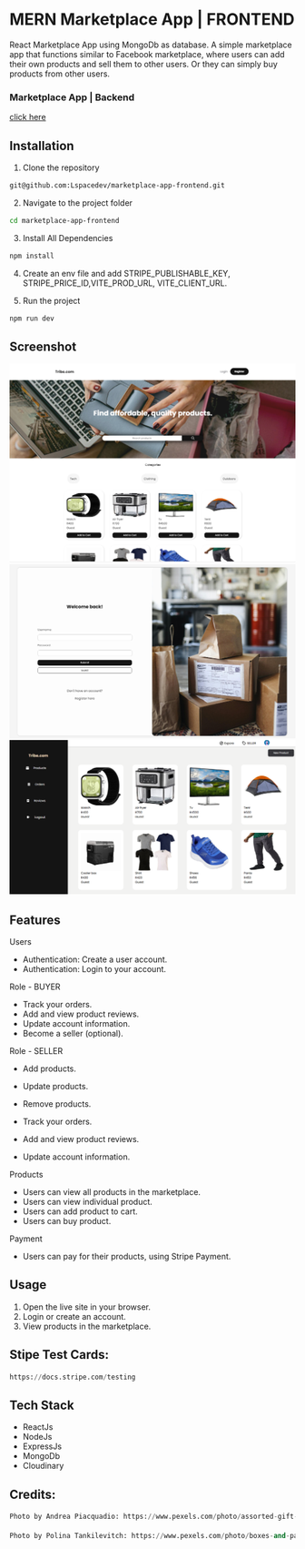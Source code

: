 # MERN Marketplace App | FRONTEND

React Marketplace App using MongoDb as database. A simple marketplace app that functions similar to Facebook marketplace, where users can add their own products and sell them to other users. Or they can simply buy products from other users.

### Marketplace App | Backend

[click here](https://github.com/Lspacedev/marketplace-app-backend)

## Installation

1. Clone the repository

```bash
git@github.com:Lspacedev/marketplace-app-frontend.git
```

2. Navigate to the project folder

```bash
cd marketplace-app-frontend
```

3.  Install All Dependencies

```bash
npm install
```

4. Create an env file and add STRIPE_PUBLISHABLE_KEY, STRIPE_PRICE_ID,VITE_PROD_URL, VITE_CLIENT_URL.

5. Run the project

```bash
npm run dev
```

## Screenshot

![landing](public/images/screenshot.png)
![login](public/images/screenshot2.png)
![dashboard](public/images/screenshot3.png)

## Features

Users

- Authentication: Create a user account.
- Authentication: Login to your account.

Role - BUYER

- Track your orders.
- Add and view product reviews.
- Update account information.
- Become a seller (optional).

Role - SELLER

- Add products.
- Update products.
- Remove products.

- Track your orders.
- Add and view product reviews.
- Update account information.

Products

- Users can view all products in the marketplace.
- Users can view individual product.
- Users can add product to cart.
- Users can buy product.

Payment

- Users can pay for their products, using Stripe Payment.

## Usage

1. Open the live site in your browser.
2. Login or create an account.
3. View products in the marketplace.

## Stipe Test Cards:

```python
https://docs.stripe.com/testing
```

## Tech Stack

- ReactJs
- NodeJs
- ExpressJs
- MongoDb
- Cloudinary

## Credits:

```python
Photo by Andrea Piacquadio: https://www.pexels.com/photo/assorted-gift-boxes-on-brown-wooden-floor-surface-1050244/

Photo by Polina Tankilevitch: https://www.pexels.com/photo/boxes-and-paper-bags-on-the-floor-4440839/

```
